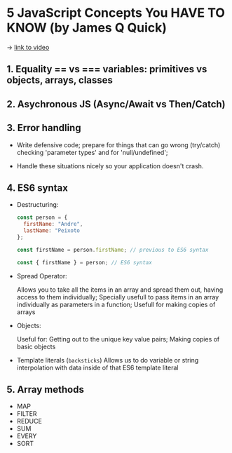 # 5 JavaScript Concepts You HAVE TO KNOW (by James Q Quick)

-> [link to video](https://youtu.be/a00NRSFgHsY)

## 1. Equality == vs === variables: primitives vs objects, arrays, classes

## 2. Asychronous JS (Async/Await vs Then/Catch)

## 3. Error handling

- Write defensive code; prepare for things that can go wrong (try/catch)
  checking 'parameter types' and for 'null/undefined';

- Handle these situations nicely so your application doesn't crash.

## 4. ES6 syntax

- Destructuring:

  ```javascript
  const person = {
    firstName: "Andre",
    lastName: "Peixoto
  };
  ```

  ```javascript
  const firstName = person.firstName; // previous to ES6 syntax
  ```

  ```javascript
  const { firstName } = person; // ES6 syntax
  ```

- Spread Operator:

  Allows you to take all the items in an array and spread them out, having
  access to them individually; Specially usefull to pass items in an array
  individually as parameters in a function; Usefull for making copies of arrays

- Objects:

  Useful for: Getting out to the unique key value pairs; Making copies of basic
  objects

- Template literals (`backsticks`) Allows us to do variable or string
  interpolation with data inside of that ES6 template literal

## 5. Array methods

- MAP
- FILTER
- REDUCE
- SUM
- EVERY
- SORT
